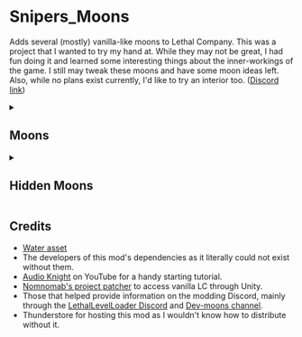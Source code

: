 



# Snipers_Moons
Adds several (mostly) vanilla-like moons to Lethal Company. This was a project that I wanted to try my hand at. While they may not be great, I had fun doing it and learned some interesting things about the inner-workings of the game. I still may tweak these moons and have some moon ideas left. Also, while no plans exist currently, I'd like to try an interior too. ([Discord link](https://discord.com/channels/1168655651455639582/1245084720614604873))

<details>
<summary><h2>Moons</h2></summary>

<details>
<summary>69 Phuket (Cost: 0, Risk: D)</summary>
  
> **POPULATION:** Lost <br>
> **CONDITIONS:** Swampy <br>
> **FAUNA:** Ecosystem supports various wildlife.
![View of quicksand and facility](https://imgur.com/EFGzaEa.png)
</details>

<details>
<summary>45 Valiance (Cost: 0, Risk: C)</summary>
  
> **POPULATION:** Gone<br>
> **CONDITIONS:** Rolling hills and valleys.<br>
> **FAUNA:** A multitude of organisms reside in the valleys.
![View of facility across lake](https://imgur.com/yyrinrb.png)
</details>

<details>
<summary>105 Timbrance (Cost: 60, Risk: B+)</summary>
  
> **POPULATION:** Abandoned<br>
> **CONDITIONS:** An abandoned bunker in the woods.<br>
> **FAUNA:** Diverse.
![View of facility from dock](https://imgur.com/wD371uK.png)
</details>

<details>
<summary>360 Torus (Cost: 200, Risk: A)</summary>
  
> **POPULATION:** Abandoned<br>
> **CONDITIONS:** An old mining facility established in a drained lakebed.<br>
> **FAUNA:** Various wildlife has gradually returned to the area.
![View of mine entrance](https://imgur.com/URJfPZz.png)
</details>

<details>
<summary>60 Tundaria (Cost: 500, Risk: S)</summary>
  
> **POPULATION:** Abandoned<br>
> **CONDITIONS:** An abandoned storage facility deep in the frozen mountains.<br>
> **FAUNA:** Limited organisms reside within the mountains.
![View of facility garage](https://imgur.com/BZRbvxg.png)
</details>

<details>
<summary>22 Natit (Cost: 710, Risk: S+)</summary>
  
> **POPULATION:** None <br>
> **CONDITIONS:** Abandoned hydro-electric plant in the mountains. <br>
> **FAUNA:** Dangerous entities reside in these hills.
![View of dam and canal](https://imgur.com/8RoiLH9.png)
</details>

</details>

<details>
<summary><h2>Hidden Moons</h2></summary>

<details>
<summary>88 Rorm (Cost: 1, Risk: B+)</summary>
  
> **POPULATION:** Burried<br>
> **CONDITIONS:** Abandoned after a series of earthquakes.<br>
> **FAUNA:** Dominated by a few species.
![View of facility from ship](https://imgur.com/ABFa3Xb.png)
</details>

<details>
<summary>Starship-13 (Cost: 1000, Risk: S^2)</summary>
  
> **POPULATION:** Radio silent <br>
> **CONDITIONS:** An unidentified starship has been detected on the edge of the Thistle Nebula. <br>
> **FAUNA:** Exotic wildlife in shipping.
![Overview of hangar](https://imgur.com/ARIwiCw.png)
</details>

</details>

## Credits
- [Water asset](https://assetstore.unity.com/packages/2d/textures-materials/water/simple-water-shader-urp-191449)
- The developers of this mod's dependencies as it literally could not exist without them.
- [Audio Knight](https://www.youtube.com/@knightofaudio) on YouTube for a handy starting tutorial.
- [Nomnomab's project patcher](https://github.com/nomnomab/lc-project-patcher) to access vanilla LC through Unity.
- Those that helped provide information on the modding Discord, mainly through the [LethalLevelLoader Discord](https://discord.com/channels/1168655651455639582/1193461151636398080) and [Dev-moons channel](https://discord.com/channels/1168655651455639582/1263331414271594538).
- Thunderstore for hosting this mod as I wouldn't know how to distribute without it.